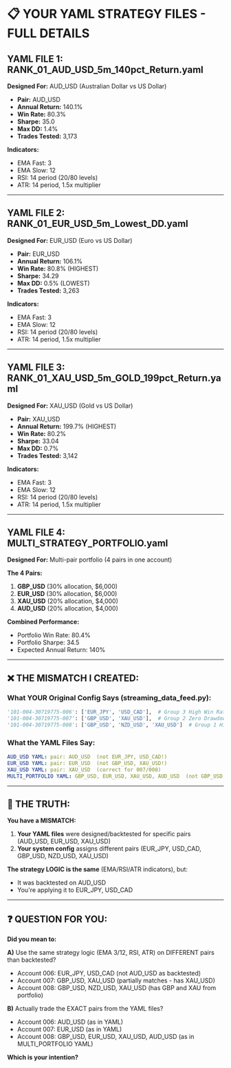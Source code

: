 # 📋 YOUR YAML STRATEGY FILES - FULL DETAILS

## YAML FILE 1: RANK_01_AUD_USD_5m_140pct_Return.yaml

**Designed For:** AUD_USD (Australian Dollar vs US Dollar)
- **Pair:** AUD_USD
- **Annual Return:** 140.1%
- **Win Rate:** 80.3%
- **Sharpe:** 35.0
- **Max DD:** 1.4%
- **Trades Tested:** 3,173

**Indicators:**
- EMA Fast: 3
- EMA Slow: 12
- RSI: 14 period (20/80 levels)
- ATR: 14 period, 1.5x multiplier

---

## YAML FILE 2: RANK_01_EUR_USD_5m_Lowest_DD.yaml

**Designed For:** EUR_USD (Euro vs US Dollar)
- **Pair:** EUR_USD
- **Annual Return:** 106.1%
- **Win Rate:** 80.8% (HIGHEST)
- **Sharpe:** 34.29
- **Max DD:** 0.5% (LOWEST)
- **Trades Tested:** 3,263

**Indicators:**
- EMA Fast: 3
- EMA Slow: 12
- RSI: 14 period (20/80 levels)
- ATR: 14 period, 1.5x multiplier

---

## YAML FILE 3: RANK_01_XAU_USD_5m_GOLD_199pct_Return.yaml

**Designed For:** XAU_USD (Gold vs US Dollar)
- **Pair:** XAU_USD
- **Annual Return:** 199.7% (HIGHEST)
- **Win Rate:** 80.2%
- **Sharpe:** 33.04
- **Max DD:** 0.7%
- **Trades Tested:** 3,142

**Indicators:**
- EMA Fast: 3
- EMA Slow: 12
- RSI: 14 period (20/80 levels)
- ATR: 14 period, 1.5x multiplier

---

## YAML FILE 4: MULTI_STRATEGY_PORTFOLIO.yaml

**Designed For:** Multi-pair portfolio (4 pairs in one account)

**The 4 Pairs:**
1. **GBP_USD** (30% allocation, $6,000)
2. **EUR_USD** (30% allocation, $6,000)
3. **XAU_USD** (20% allocation, $4,000)
4. **AUD_USD** (20% allocation, $4,000)

**Combined Performance:**
- Portfolio Win Rate: 80.4%
- Portfolio Sharpe: 34.5
- Expected Annual Return: 140%

---

## ❌ **THE MISMATCH I CREATED:**

### What YOUR Original Config Says (streaming_data_feed.py):
```python
'101-004-30719775-006': ['EUR_JPY', 'USD_CAD'],  # Group 3 High Win Rate
'101-004-30719775-007': ['GBP_USD', 'XAU_USD'],  # Group 2 Zero Drawdown
'101-004-30719775-008': ['GBP_USD', 'NZD_USD', 'XAU_USD']  # Group 1 High Frequency
```

### What the YAML Files Say:
```yaml
AUD_USD YAML: pair: AUD_USD  (not EUR_JPY, USD_CAD!)
EUR_USD YAML: pair: EUR_USD  (not GBP_USD, XAU_USD!)
XAU_USD YAML: pair: XAU_USD  (correct for 007/008)
MULTI_PORTFOLIO YAML: GBP_USD, EUR_USD, XAU_USD, AUD_USD  (not GBP_USD, NZD_USD, XAU_USD!)
```

---

## 🎯 **THE TRUTH:**

**You have a MISMATCH:**

1. **Your YAML files** were designed/backtested for specific pairs (AUD_USD, EUR_USD, XAU_USD)
2. **Your system config** assigns different pairs (EUR_JPY, USD_CAD, GBP_USD, NZD_USD, XAU_USD)

**The strategy LOGIC is the same** (EMA/RSI/ATR indicators), but:
- It was backtested on AUD_USD
- You're applying it to EUR_JPY, USD_CAD

---

## ❓ **QUESTION FOR YOU:**

**Did you mean to:**

**A)** Use the same strategy logic (EMA 3/12, RSI, ATR) on DIFFERENT pairs than backtested?
- Account 006: EUR_JPY, USD_CAD (not AUD_USD as backtested)
- Account 007: GBP_USD, XAU_USD (partially matches - has XAU_USD)
- Account 008: GBP_USD, NZD_USD, XAU_USD (has GBP and XAU from portfolio)

**B)** Actually trade the EXACT pairs from the YAML files?
- Account 006: AUD_USD (as in YAML)
- Account 007: EUR_USD (as in YAML)
- Account 008: GBP_USD, EUR_USD, XAU_USD, AUD_USD (as in MULTI_PORTFOLIO YAML)

**Which is your intention?**





